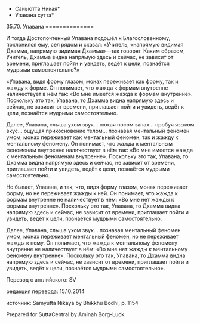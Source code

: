 * Саньютта Никая*
* Упавана сутта*

35\.70\. Упавана
\=\=\=\=\=\=\=\=\=\=\=\=\=\=

И тогда Достопочтенный Упавана подошёл к Благословенному, поклонился ему, сел рядом и сказал: «Учитель, «напрямую видимая Дхамма, напрямую видимая Дхамма»—так говорят\. Каким образом, Учитель, Дхамма видна напрямую здесь и сейчас, не зависит от времени, приглашает пойти и увидеть, ведёт к цели, познаётся мудрыми самостоятельно?»

«Упавана, видя форму глазом, монах переживает как форму, так и жажду к форме\. Он понимает, что жажда к формам внутренне наличествует в нём так: «Во мне имеется жажда к формам внутренне»\. Поскольку это так, Упавана, то Дхамма видна напрямую здесь и сейчас, не зависит от времени, приглашает пойти и увидеть, ведёт к цели, познаётся мудрыми самостоятельно\.

Далее, Упавана, слыша ухом звук… нюхая носом запах… пробуя языком вкус… ощущая прикосновение телом… познавая ментальный феномен умом, монах переживает как ментальный феномен, так и жажду к ментальному феномену\. Он понимает, что жажда к ментальным феноменам внутренне наличествует в нём так: «Во мне имеется жажда к ментальным феноменам внутренне»\. Поскольку это так, Упавана, то Дхамма видна напрямую здесь и сейчас, не зависит от времени, приглашает пойти и увидеть, ведёт к цели, познаётся мудрыми самостоятельно\.

Но бывает, Упавана, и так, что, видя форму глазом, монах переживает форму, но не переживает жажды к ней\. Он понимает, что жажда к формам внутренне не наличествует в нём: «Во мне нет жажды к формам внутренне»\. Поскольку это так, Упавана, то Дхамма видна напрямую здесь и сейчас, не зависит от времени, приглашает пойти и увидеть, ведёт к цели, познаётся мудрыми самостоятельно\.

Далее, Упавана, слыша ухом звук… познавая ментальный феномен умом, монах переживает ментальный феномен, но не переживает жажды к нему\. Он понимает, что жажда к ментальному феномену внутренне не наличествует в нём: «Во мне нет жажды к ментальному феномену внутренне»\. Поскольку это так, Упавана, то Дхамма видна напрямую здесь и сейчас, не зависит от времени, приглашает пойти и увидеть, ведёт к цели, познаётся мудрыми самостоятельно»\.

Перевод с английского: SV

редакция перевода: 15\.10\.2014

источник: Samyutta Nikaya by Bhikkhu Bodhi, p\. 1154

Prepared for SuttaCentral by Aminah Borg\-Luck\.
